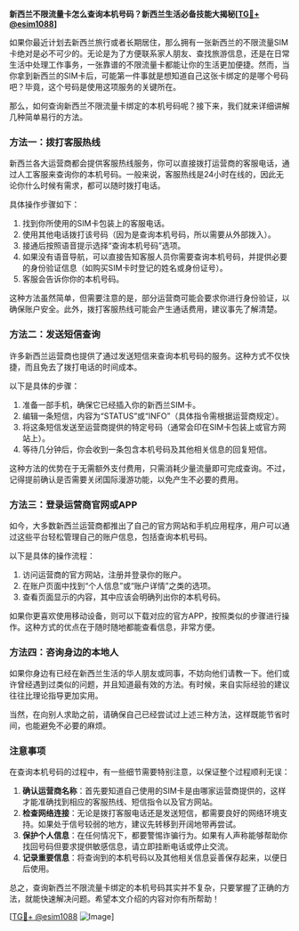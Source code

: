 **新西兰不限流量卡怎么查询本机号码？新西兰生活必备技能大揭秘[[TG💪+ @esim1088](https://t.me/s/esim1088)]**

如果你最近计划去新西兰旅行或者长期居住，那么拥有一张新西兰的不限流量SIM卡绝对是必不可少的。无论是为了方便联系家人朋友、查找旅游信息，还是在日常生活中处理工作事务，一张靠谱的不限流量卡都能让你的生活更加便捷。然而，当你拿到新西兰的SIM卡后，可能第一件事就是想知道自己这张卡绑定的是哪个号码吧？毕竟，这个号码是使用这项服务的关键所在。

那么，如何查询新西兰不限流量卡绑定的本机号码呢？接下来，我们就来详细讲解几种简单易行的方法。

### 方法一：拨打客服热线

新西兰各大运营商都会提供客服热线服务，你可以直接拨打运营商的客服电话，通过人工客服来查询你的本机号码。一般来说，客服热线是24小时在线的，因此无论你什么时候有需求，都可以随时拨打电话。

具体操作步骤如下：

1. 找到你所使用的SIM卡包装上的客服电话。
2. 使用其他电话拨打该号码（因为是查询本机号码，所以需要从外部拨入）。
3. 接通后按照语音提示选择“查询本机号码”选项。
4. 如果没有语音导航，可以直接告知客服人员你需要查询本机号码，并提供必要的身份验证信息（如购买SIM卡时登记的姓名或身份证号）。
5. 客服会告诉你你的本机号码。

这种方法虽然简单，但需要注意的是，部分运营商可能会要求你进行身份验证，以确保账户安全。此外，拨打客服热线可能会产生通话费用，建议事先了解清楚。

### 方法二：发送短信查询

许多新西兰运营商也提供了通过发送短信来查询本机号码的服务。这种方式不仅快捷，而且免去了拨打电话的时间成本。

以下是具体的步骤：

1. 准备一部手机，确保它已经插入你的新西兰SIM卡。
2. 编辑一条短信，内容为“STATUS”或“INFO”（具体指令需根据运营商规定）。
3. 将这条短信发送至运营商提供的特定号码（通常会印在SIM卡包装上或官方网站上）。
4. 等待几分钟后，你会收到一条包含本机号码及其他相关信息的回复短信。

这种方法的优势在于无需额外支付费用，只需消耗少量流量即可完成查询。不过，记得提前确认是否需要关闭国际漫游功能，以免产生不必要的费用。

### 方法三：登录运营商官网或APP

如今，大多数新西兰运营商都推出了自己的官方网站和手机应用程序，用户可以通过这些平台轻松管理自己的账户信息，包括查询本机号码。

以下是具体的操作流程：

1. 访问运营商的官方网站，注册并登录你的账户。
2. 在账户页面中找到“个人信息”或“账户详情”之类的选项。
3. 查看页面显示的内容，其中应该会明确列出你的本机号码。

如果你更喜欢使用移动设备，则可以下载对应的官方APP，按照类似的步骤进行操作。这种方式的优点在于随时随地都能查看信息，非常方便。

### 方法四：咨询身边的本地人

如果你身边有已经在新西兰生活的华人朋友或同事，不妨向他们请教一下。他们或许曾经遇到过类似的问题，并且知道最有效的方法。有时候，来自实际经验的建议往往比理论指导更加实用。

当然，在向别人求助之前，请确保自己已经尝试过上述三种方法，这样既能节省时间，也能避免不必要的麻烦。

### 注意事项

在查询本机号码的过程中，有一些细节需要特别注意，以保证整个过程顺利无误：

1. **确认运营商名称**：首先要知道自己使用的SIM卡是由哪家运营商提供的，这样才能准确找到相应的客服热线、短信指令以及官方网站。
2. **检查网络连接**：无论是拨打客服电话还是发送短信，都需要良好的网络环境支持。如果处于信号较弱的地方，建议先转移到开阔地带再尝试。
3. **保护个人信息**：在任何情况下，都要警惕诈骗行为。如果有人声称能够帮助你找回号码但要求提供敏感信息，请立即挂断电话或停止交流。
4. **记录重要信息**：将查询到的本机号码以及其他相关信息妥善保存起来，以便日后使用。

总之，查询新西兰不限流量卡绑定的本机号码其实并不复杂，只要掌握了正确的方法，就能快速解决问题。希望本文介绍的内容对你有所帮助！

[[TG💪+ @esim1088](https://t.me/s/esim1088) ![Image](https://i.postimg.cc/4NQfJmqS/Snipaste-2025-05-13-00-14-12.png)]